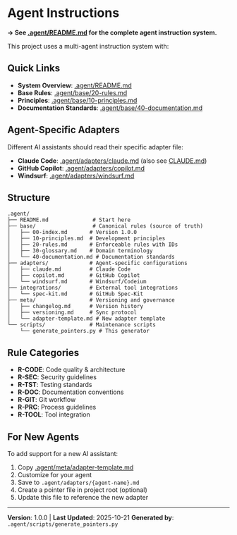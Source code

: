 # Agent Instructions

**→ See [.agent/README.md](.agent/README.md) for the complete agent instruction system.**

This project uses a multi-agent instruction system with:

## Quick Links

- **System Overview**: [.agent/README.md](.agent/README.md)
- **Base Rules**: [.agent/base/20-rules.md](.agent/base/20-rules.md)
- **Principles**: [.agent/base/10-principles.md](.agent/base/10-principles.md)
- **Documentation Standards**: [.agent/base/40-documentation.md](.agent/base/40-documentation.md)

## Agent-Specific Adapters

Different AI assistants should read their specific adapter file:

- **Claude Code**: [.agent/adapters/claude.md](.agent/adapters/claude.md) (also see [CLAUDE.md](CLAUDE.md))
- **GitHub Copilot**: [.agent/adapters/copilot.md](.agent/adapters/copilot.md)
- **Windsurf**: [.agent/adapters/windsurf.md](.agent/adapters/windsurf.md)

## Structure

```
.agent/
├── README.md              # Start here
├── base/                  # Canonical rules (source of truth)
│   ├── 00-index.md       # Version 1.0.0
│   ├── 10-principles.md  # Development principles
│   ├── 20-rules.md       # Enforceable rules with IDs
│   ├── 30-glossary.md    # Domain terminology
│   └── 40-documentation.md # Documentation standards
├── adapters/             # Agent-specific configurations
│   ├── claude.md         # Claude Code
│   ├── copilot.md        # GitHub Copilot
│   └── windsurf.md       # Windsurf/Codeium
├── integrations/         # External tool integrations
│   └── spec-kit.md       # GitHub Spec-Kit
├── meta/                 # Versioning and governance
│   ├── changelog.md      # Version history
│   ├── versioning.md     # Sync protocol
│   └── adapter-template.md # New adapter template
└── scripts/              # Maintenance scripts
    └── generate_pointers.py # This generator
```

## Rule Categories

- **R-CODE**: Code quality & architecture
- **R-SEC**: Security guidelines
- **R-TST**: Testing standards
- **R-DOC**: Documentation conventions
- **R-GIT**: Git workflow
- **R-PRC**: Process guidelines
- **R-TOOL**: Tool integration

## For New Agents

To add support for a new AI assistant:

1. Copy [.agent/meta/adapter-template.md](.agent/meta/adapter-template.md)
2. Customize for your agent
3. Save to `.agent/adapters/{agent-name}.md`
4. Create a pointer file in project root (optional)
5. Update this file to reference the new adapter

---

**Version**: 1.0.0 | **Last Updated**: 2025-10-21
**Generated by**: `.agent/scripts/generate_pointers.py`
